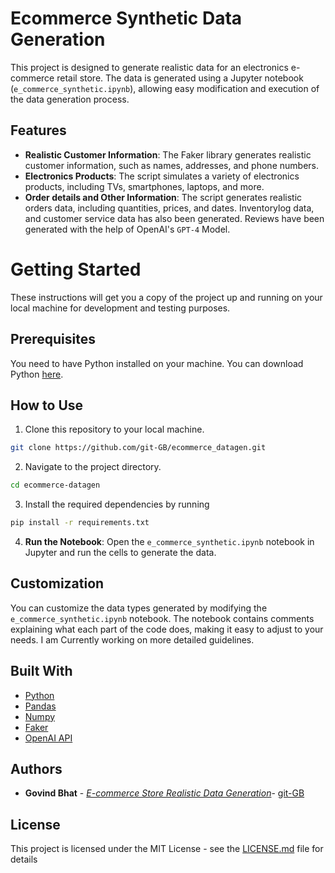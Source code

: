 # Ecommerce Synthetic Data Generation

This project is designed to generate realistic data for an electronics e-commerce retail store. The data is generated using a Jupyter notebook (`e_commerce_synthetic.ipynb`), allowing easy modification and execution of the data generation process.

## Features

- **Realistic Customer Information**: The Faker library generates realistic customer information, such as names, addresses, and phone numbers.
- **Electronics Products**: The script simulates a variety of electronics products, including TVs, smartphones, laptops, and more.
- **Order details and Other Information**: The script generates realistic orders data, including quantities, prices, and dates. Inventorylog data, and customer service data has also been generated. Reviews have been generated with the help of OpenAI's `GPT-4` Model.

# Getting Started

These instructions will get you a copy of the project up and running on your local machine for development and testing purposes.

## Prerequisites

You need to have Python installed on your machine. You can download Python [here](https://www.python.org/downloads/).

## How to Use

1. Clone this repository to your local machine.
```bash
git clone https://github.com/git-GB/ecommerce_datagen.git
```

2. Navigate to the project directory.
```bash
cd ecommerce-datagen
```
3. Install the required dependencies by running 
```bash
pip install -r requirements.txt
```

4. **Run the Notebook**: Open the `e_commerce_synthetic.ipynb` notebook in Jupyter and run the cells to generate the data.

## Customization

You can customize the data types generated by modifying the `e_commerce_synthetic.ipynb` notebook. The notebook contains comments explaining what each part of the code does, making it easy to adjust to your needs.
I am Currently working on more detailed guidelines.

## Built With

* [Python](https://www.python.org/)
* [Pandas](https://pandas.pydata.org/)
* [Numpy](https://numpy.org/)
* [Faker](https://pypi.org/project/Faker/)
* [OpenAI API](https://platform.openai.com)

## Authors

* **Govind Bhat** - [*E-commerce Store Realistic Data Generation*](https://github.com/git-GB/ecommerce_datagen)- [git-GB](https://github.com/git-GB)

## License

This project is licensed under the MIT License - see the [LICENSE.md](LICENSE.md) file for details
